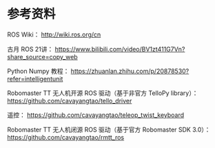 # 参考资料

ROS Wiki：
http://wiki.ros.org/cn

古月 ROS 21讲：
https://www.bilibili.com/video/BV1zt411G7Vn?share_source=copy_web

Python Numpy 教程：
https://zhuanlan.zhihu.com/p/20878530?refer=intelligentunit

Robomaster TT 无人机开源 ROS 驱动（基于非官方 TelloPy library）：
https://github.com/cavayangtao/tello_driver

遥控：
https://github.com/cavayangtao/teleop_twist_keyboard

Robomaster TT 无人机闭源 ROS 驱动（基于官方 Robomaster SDK 3.0）：
https://github.com/cavayangtao/rmtt_ros
